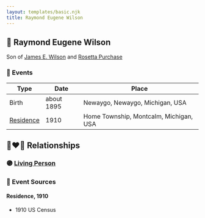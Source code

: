 ```yaml
---
layout: templates/basic.njk
title: Raymond Eugene Wilson
---
```

## 🔵 Raymond Eugene Wilson

Son of [James E. Wilson](/people/5/54950695) and [Rosetta Purchase](/people/2/27770192)

### 📆 Events

Type | Date | Place
------ | ------ | ------
Birth | about 1895 | Newaygo, Newaygo, Michigan, USA
[Residence](#event-053a3143-a44a-45de-9b85-124576ca3a51) | 1910 | Home Township, Montcalm, Michigan, USA

## 👩‍❤️‍👨 Relationships

### 🟣 [Living Person](/people/1/15065382)

### 📰 Event Sources

#### <a id="event-053a3143-a44a-45de-9b85-124576ca3a51"></a> Residence, 1910
* 1910 US Census
